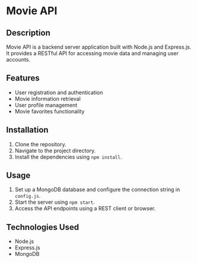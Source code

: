 # Movie API

## Description

Movie API is a backend server application built with Node.js and Express.js. It provides a RESTful API for accessing movie data and managing user accounts.

## Features

- User registration and authentication
- Movie information retrieval
- User profile management
- Movie favorites functionality

## Installation

1. Clone the repository.
2. Navigate to the project directory.
3. Install the dependencies using `npm install`.

## Usage

1. Set up a MongoDB database and configure the connection string in `config.js`.
2. Start the server using `npm start`.
3. Access the API endpoints using a REST client or browser.


## Technologies Used

- Node.js
- Express.js
- MongoDB
